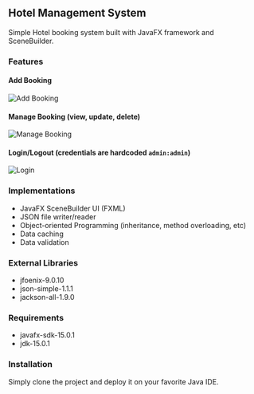 ## Hotel Management System

Simple Hotel booking system built with JavaFX framework and SceneBuilder.

### Features
#### Add Booking
![Add Booking](https://user-images.githubusercontent.com/40281359/107331237-908ec080-6aed-11eb-8042-285ab07496dd.png)

#### Manage Booking (view, update, delete)
![Manage Booking](https://user-images.githubusercontent.com/40281359/107331372-c3d14f80-6aed-11eb-870c-5af836abc961.png)

#### Login/Logout (credentials are hardcoded `admin:admin`)
![Login](https://user-images.githubusercontent.com/40281359/107331425-d6e41f80-6aed-11eb-9f93-a11e3a8cb921.png)

### Implementations
- JavaFX SceneBuilder UI (FXML)
- JSON file writer/reader
- Object-oriented Programming (inheritance, method overloading, etc)
- Data caching
- Data validation

### External Libraries
- jfoenix-9.0.10
- json-simple-1.1.1
- jackson-all-1.9.0

### Requirements
- javafx-sdk-15.0.1
- jdk-15.0.1

### Installation

Simply clone the project and deploy it on your favorite Java IDE.

